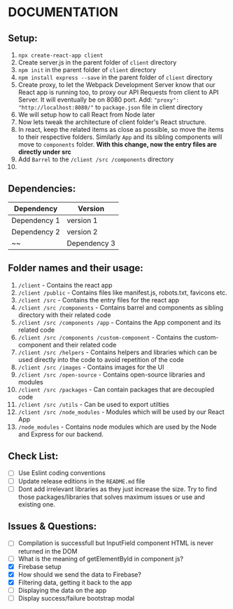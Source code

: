 # DOCUMENTATION

## Setup:
1.  `npx create-react-app client`
2.  Create server.js in the parent folder of `client` directory
3.  `npm init` in the parent folder of `client` directory
4.  `npm install express --save` in the parent folder of `client` directory
5.  Create proxy, to let the Webpack Development Server know that our React app is running too, to proxy our API Requests from client to API Server. It will eventually be on 8080 port.
    Add:
		`"proxy": "http://localhost:8080/"`
    to `package.json` file in client directory
6.  We will setup how to call React from Node later
7.  Now lets tweak the architecture of client folder's React structure.
8.  In react, keep the related items as close as possible, so move the items to their respective folders. Similarly `App` and its sibling components will move to `components` folder.
    **With this change, now the entry files are directly under src**
9.  Add `Barrel` to the `/client /src /components` directory
10. 

## Dependencies:
| Dependency | Version |
| ---------- | ------- |
| Dependency 1 | version 1 |
| Dependency 2 | version 2 |
~~| Dependency 3 | version 3 |~~

## Folder names and their usage:
1.  `/client` - Contains the react app
2.  `/client /public` - Contains files like manifest.js, robots.txt, favicons etc.
3.  `/client /src` - Contains the entry files for the react app
4.  `/client /src /components` - Contains barrel and components as sibling directory with their related code
5.  `/client /src /components /app` - Contains the App component and its related code
6.  `/client /src /components /custom-component` - Contains the custom-component and their related code
7.  `/client /src /helpers` - Contains helpers and libraries which can be used directly into the code to avoid repetition of the code
8.  `/client /src /images` - Contains images for the UI
9.  `/client /src /open-source` - Contains open-source libraries and modules
10. `/client /src /packages` - Can contain packages that are decoupled code
11. `/client /src /utils` - Can be used to export utilties
12. `/client /src /node_modules` - Modules which will be used by our React App
13. `/node_modules` - Contains node modules which are used by the Node and Express for our backend.

## Check List:
- [ ] Use Eslint coding conventions
- [ ] Update release editions in the `README.md` file
- [ ] Dont add irrelevant libraries as they just increase the size. Try to find those packages/libraries that solves maximum issues or use and existing one.

## Issues & Questions:
- [ ] Compilation is successfull but InputField component HTML is never returned in the DOM
- [ ] What is the meaning of getElementById in component js?
- [x] Firebase setup
- [x] How should we send the data to Firebase?
- [x] Filtering data, getting it back to the app
- [ ] Displaying the data on the app
- [ ] Display success/failure bootstrap modal